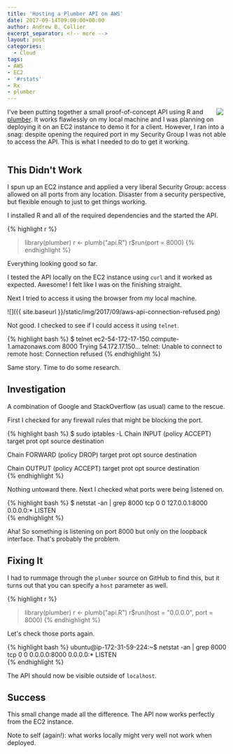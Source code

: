 ```yaml
---
title: 'Hosting a Plumber API on AWS'
date: 2017-09-14T09:00:00+00:00
author: Andrew B. Collier
excerpt_separator: <!-- more -->
layout: post
categories:
  - Cloud
tags:
- AWS
- EC2
- '#rstats'
- Rx
- plumber
---
```


<!-- Other notes on hosting at https://www.rplumber.io/docs/hosting.html. -->

<img src="{{ site.baseurl }}/static/img/logo/logo-plumber.png" style="float: right; margin-right: 10px;" />

I've been putting together a small proof-of-concept API using R and [plumber](https://github.com/trestletech/plumber). It works flawlessly on my local machine and I was planning on deploying it on an EC2 instance to demo it for a client. However, I ran into a snag: despite opening the required port in my Security Group I was not able to access the API. This is what I needed to do to get it working.

<!-- more -->

<div style="clear: both;"></div>

## This Didn't Work

I spun up an EC2 instance and applied a very liberal Security Group: access allowed on all ports from any location. Disaster from a security perspective, but flexible enough to just to get things working.

I installed R and all of the required dependencies and the started the API.

{% highlight r %}
> library(plumber)
> r <- plumb("api.R")
> r$run(port = 8000)
{% endhighlight %}

Everything looking good so far.

I tested the API locally on the EC2 instance using `curl` and it worked as expected. Awesome! I felt like I was on the finishing straight.

Next I tried to access it using the browser from my local machine.

![]({{ site.baseurl }}/static/img/2017/09/aws-api-connection-refused.png)

Not good. I checked to see if I could access it using `telnet`.

{% highlight bash %}
$ telnet ec2-54-172-17-150.compute-1.amazonaws.com 8000
Trying 54.172.17.150...
telnet: Unable to connect to remote host: Connection refused
{% endhighlight %}

Same story. Time to do some research.

## Investigation

A combination of Google and StackOverflow (as usual) came to the rescue.

First I checked for any firewall rules that might be blocking the port.

{% highlight bash %}
$ sudo iptables -L
Chain INPUT (policy ACCEPT)
target     prot opt source               destination         

Chain FORWARD (policy DROP)
target     prot opt source               destination         

Chain OUTPUT (policy ACCEPT)
target     prot opt source               destination   
{% endhighlight %}

Nothing untoward there. Next I checked what ports were being listened on.

{% highlight bash %}
$ netstat -an | grep 8000
tcp        0      0 127.0.0.1:8000          0.0.0.0:*               LISTEN     
{% endhighlight %}

Aha! So something is listening on port 8000 but only on the loopback interface. That's probably the problem.

## Fixing It

I had to rummage through the `plumber` source on GitHub to find this, but it turns out that you can specify a `host` parameter as well.

{% highlight r %}
> library(plumber)
> r <- plumb("api.R")
> r$run(host = "0.0.0.0", port = 8000)
{% endhighlight %}

Let's check those ports again.

{% highlight bash %}
ubuntu@ip-172-31-59-224:~$ netstat -an | grep 8000
tcp        0      0 0.0.0.0:8000            0.0.0.0:*               LISTEN      
{% endhighlight %}

The API should now be visible outside of `localhost`.

## Success

This small change made all the difference. The API now works perfectly from the EC2 instance.

Note to self (again!): what works locally might very well not work when deployed.
